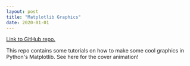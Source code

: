 ```yaml
---
layout: post
title: "Matplotlib Graphics"
date: 2020-01-01
---
```


[Link to GitHub repo.](https://github.com/fin-brown/graphics)

This repo contains some tutorials on how to make some cool graphics in Python's Matplotlib. See here for the cover animation!